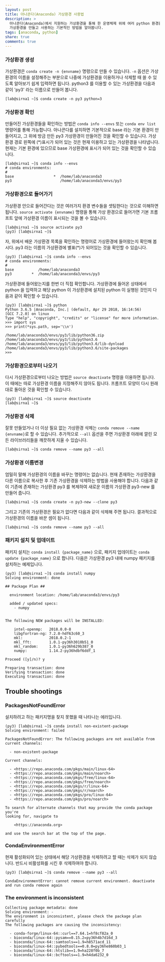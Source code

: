 ```yaml
---
layout: post
title: 아나콘다(Anaconda) 가상환경 사용법
description: >
  아나콘다(Anaconda)에서 지원하는 가상환경을 통해 한 운영체제 위에 여러 python 환경을 독립적으로 설정할 수 있습니다.
  가상환경을 만들고 사용하는 기본적인 방법을 알아봅니다.
tags: [anaconda, python]
share: true
comments: true
---
```


### 가상환경 생성

가상환경은 `conda create -n {envname}` 명령으로 만들 수 있습니다. `-n` 옵션은 가상환경의 이름을 설정해주는 부분으로
나중에 가상환경을 이용하거나 삭제할 때 쓸 수 있도록 알아보기 쉽게 입력하면 됩니다. python3 를 이용할 수 있는 가상환경을
다음과 같이 'py3' 라는 이름으로 만들어 봅니다.

```
[lab@sirna1 ~]$ conda create -n py3 python=3
```

### 가상환경 확인

만들어진 가상환경들을 확인하는 방법은 `conda info --envs` 또는 `conda env list` 명령어를 통해 가능합니다. 아나콘다를
설치하면 기본적으로 base 라는 기본 환경이 만들어지고, 그 위에 방금 만든 py3 가상환경이 만들어진 것을 확인할 수 있습니다.
가상환경 경로 왼쪽에 (*)표시가 되어 있는 것은 현재 이용하고 있는 가상환경을 나타냅니다. 현재는 기본 환경에 있으므로 base
가상환경에 표시가 되어 있는 것을 확인할 수 있습니다.

```
[lab@sirna1 ~]$ conda info --envs
# conda environments:
#
base                  *  /home/lab/anaconda3
py3                      /home/lab/anaconda3/envs/py3
```

### 가상환경으로 들어가기

가상환경 안으로 들어간다는 것은 여러가지 환경 변수들을 셋팅한다는 것으로 이해하면 됩니다. `source activate {envname}`
명령을 통해 가상 환경으로 들어가면 기본 프롬프트 앞에 가상환경 이름이 표시되는 것을 볼 수 있습니다.

```
[lab@sirna1 ~]$ source activate py3
(py3) [lab@sirna1 ~]$
```

자, 위에서 배운 가상환경 목록을 확인하는 명령어로 가상환경에 들어왔는지 확인해 봅시다.
py3 라는 이름의 가상환경에 별표(*)가 되어있는 것을 확인할 수 있습니다.

```
(py3) [lab@sirna1 ~]$ conda info --envs
# conda environments:
#
base           /home/lab/anaconda3
py3         *  /home/lab/anaconda3/envs/py3
```

가상환경에 들어왔는지를 한번 더 직접 확인합니다. 가상환경에 들어온 상태에서 python 을 입력하고 해당 python 이 가상환경에
설치된 python 이 실행된 것인지 다음과 같이 확인할 수 있습니다.

```
(py3) [lab@sirna1 ~]$ python
Python 3.6.5 |Anaconda, Inc.| (default, Apr 29 2018, 16:14:56)
[GCC 7.2.0] on linux
Type "help", "copyright", "credits" or "license" for more information.
>>> import sys
>>> print(*sys.path, sep='\\n')

/home/lab/anaconda3/envs/py3/lib/python36.zip
/home/lab/anaconda3/envs/py3/lib/python3.6
/home/lab/anaconda3/envs/py3/lib/python3.6/lib-dynload
/home/lab/anaconda3/envs/py3/lib/python3.6/site-packages
>>>
```

### 가상환경으로부터 나오기

다시 가상환경으로부터 나오는 방법은 `source deactivate` 명령을 이용하면 됩니다. 이 때에는 따로 가상환경 이름을
지정해주지 않아도 됩니다. 프롬프트 모양이 다시 원래대로 돌아온 것을 확인할 수 있습니다.

```
(py3) [lab@sirna1 ~]$ source deactivate
[lab@sirna1 ~]$
```

### 가상환경 삭제

잘못 만들었거나 더 이상 필요 없는 가상환경 삭제는 `conda remove --name {envname}`로 할 수 있습니다.
추가적으로 `--all` 옵션을 주면 가상환경 아래에 깔린 모든 라이브러리들을 깨끗하게 지울 수 있습니다.

```
[lab@sirna1 ~]$ conda remove --name py3 --all
```

### 가상환경 이름변경

엄밀히 말해 가상환경의 이름을 바꾸는 명령어는 없습니다.
현재 존재하는 가상환경을 다른 이름으로 복사한 후 기존 가상환경을 삭제하는 방법을 사용해야 합니다.
다음과 같이 기존에 존재하는 가상환경 py3 를 복제하여 새로운 이름의 가상환경 py3-new 를 만들어 줍니다.

```
[lab@sirna1 ~]$ conda create -n py3-new --clone py3
```

그리고 기존의 가상환경은 필요가 없다면 다음과 같이 삭제해 주면 됩니다.
결과적으로 가상환경의 이름을 바꾼 셈이 됩니다.

```
[lab@sirna1 ~]$ conda remove --name py3 --all
```

### 패키지 설치 및 업데이트

패키지 설치는 `conda install {package_name}` 으로, 패키지 업데이트는 `conda update {package_name}` 으로 합니다.
다음은 가상환경 py3 내에 numpy 패키지를 설치하는 예제입니다.

```
(py3) [lab@sirna1 ~]$ conda install numpy
Solving environment: done

## Package Plan ##

  environment location: /home/lab/anaconda3/envs/py3

  added / updated specs:
    - numpy


The following NEW packages will be INSTALLED:

    intel-openmp:   2018.0.0-8
    libgfortran-ng: 7.2.0-hdf63c60_3
    mkl:            2018.0.2-1
    mkl_fft:        1.0.1-py36h3010b51_0
    mkl_random:     1.0.1-py36h629b387_0
    numpy:          1.14.2-py36hdbf6ddf_1

Proceed ([y]/n)? y

Preparing transaction: done
Verifying transaction: done
Executing transaction: done
```

## Trouble shootings

### PackagesNotFoundError

설치하려고 하는 패키지명을 찾지 못했을 때 나타나는 에러입니다.

```
(py3) [lab@sirna1 ~]$ conda install non-existent-package
Solving environment: failed

PackagesNotFoundError: The following packages are not available from current channels:

  - non-existent-package

Current channels:

  - <https://repo.anaconda.com/pkgs/main/linux-64>
  - <https://repo.anaconda.com/pkgs/main/noarch>
  - <https://repo.anaconda.com/pkgs/free/linux-64>
  - <https://repo.anaconda.com/pkgs/free/noarch>
  - <https://repo.anaconda.com/pkgs/r/linux-64>
  - <https://repo.anaconda.com/pkgs/r/noarch>
  - <https://repo.anaconda.com/pkgs/pro/linux-64>
  - <https://repo.anaconda.com/pkgs/pro/noarch>

To search for alternate channels that may provide the conda package you're
looking for, navigate to

    <https://anaconda.org>

and use the search bar at the top of the page.
```

### CondaEnvironmentError

현재 활성화되어 있는 상태에서 해당 가상환경을 삭제하려고 할 때는 삭제가 되지 않습니다.
반드시 비활성화를 시킨 후 삭제하여야 합니다.

```
(py3) [lab@sirna1 ~]$ conda remove --name py3 --all
    
CondaEnvironmentError: cannot remove current environment. deactivate and run conda remove again
```

### The environment is inconsistent

```
Collecting package metadata: done
Solving environment: -
The environment is inconsistent, please check the package plan carefully
The following packages are causing the inconsistency:

  - conda-forge/linux-64::curl==7.64.1=hf8cf82a_0
  - bioconda/linux-64::pysam==0.15.2=py36h4b7d16d_3
  - bioconda/linux-64::samtools==1.9=h8571acd_11
  - bioconda/linux-64::pybedtools==0.8.0=py36he860b03_1
  - bioconda/linux-64::htslib==1.9=ha228f0b_7
  - bioconda/linux-64::bcftools==1.9=h4da6232_0
```
